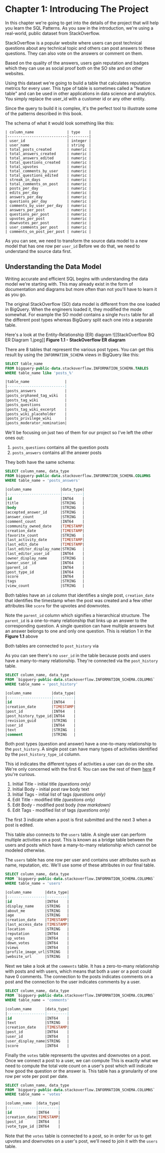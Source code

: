 # Chapter 1: Introducing The Project
In this chapter we're going to get into the details of the project that will help you learn the SQL Patterns. As you saw in the introduction, we're using a real-world, public dataset from StackOverflow.

StackOverflow is a popular website where users can post technical questions about any technical topic and others can post answers to these questions. They can also vote on the answers or comment on them.

Based on the quality of the answers, users gain reputation and badges which they can use  as social proof both on the SO site and on other websites.

Using this dataset we're going to build a table that calculates reputation metrics for every user. This type of table is sometimes called a "feature table" and can be used in other applications in data science and analytics. You simply replace the user_id with a customer id or any other entity.

Since the query to build it is complex, it's the perfect tool to illustrate some of the patterns described in this book.

The schema of what it would look something like this:
```
| column_name               | type    |
|---------------------------|---------|
| user_id                   | integer |
| user_name                 | string  |
| total_posts_created       | numeric |
| total_answers_created     | numeric |
| total_answers_edited      | numeric |
| total_questions_created   | numeric |
| total_upvotes             | numeric |
| total_comments_by_user    | numeric |
| total_questions_edited    | numeric |
| streak_in_days            | numeric |
| total_comments_on_post    | numeric |
| posts_per_day             | numeric |
| edits_per_day             | numeric |
| answers_per_day           | numeric |
| questions_per_day         | numeric |
| comments_by_user_per_day  | numeric |
| answers_per_post          | numeric |
| questions_per_post        | numeric |
| upvotes_per_post          | numeric |
| downvotes_per_post        | numeric |
| user_comments_per_post    | numeric |
| comments_on_post_per_post | numeric |
```

As you can see, we need to transform the source data model to a new model that has one row per `user_id` Before we do that, we need to understand the source data first.

## Understanding the Data Model
Writing accurate and efficient SQL begins with understanding the data model we're starting with. This may already exist in the form of documentation and diagrams but more often than not you'll have to learn it as you go.

The original StackOverflow (SO) data model is different from the one loaded in BigQuery. When the engineers loaded it, they modified the mode somewhat. For example the SO model contains a single `Posts` table for all the different post types whereas BigQuery split each one into a separate table.

Here's a look at the Entity-Relationship (ER) diagram
![[StackOverflow BQ ER Diagram 1.jpeg]]
**Figure 1.1 - StackOverflow ER diagram**

There are 8 tables that represent the various post types. You can get this result by using the `INFORMATION_SCHEMA` views in BigQuery like this:
```sql
SELECT table_name
FROM bigquery-public-data.stackoverflow.INFORMATION_SCHEMA.TABLES
WHERE table_name like 'posts_%'

|table_name                |
|--------------------------|
|posts_answers             |
|posts_orphaned_tag_wiki   |
|posts_tag_wiki            |
|posts_questions           |
|posts_tag_wiki_excerpt    |
|posts_wiki_placeholder    |
|posts_privilege_wiki      |
|posts_moderator_nomination|
```

We'll be focusing on just two of them for our project so I've left the other ones out:

 1. `posts_questions` contains all the question posts
 2. `posts_answers` contains all the answer posts

They both have the same schema:
```sql
SELECT column_name, data_type
FROM bigquery-public-data.stackoverflow.INFORMATION_SCHEMA.COLUMNS
WHERE table_name = 'posts_answers'

|column_name             |data_type|
|------------------------|---------|
|id                      |INT64    |
|title                   |STRING   |
|body                    |STRING   |
|accepted_answer_id      |STRING   |
|answer_count            |STRING   |
|comment_count           |INT64    |
|community_owned_date    |TIMESTAMP|
|creation_date           |TIMESTAMP|
|favorite_count          |STRING   |
|last_activity_date      |TIMESTAMP|
|last_edit_date          |TIMESTAMP|
|last_editor_display_name|STRING   |
|last_editor_user_id     |INT64    |
|owner_display_name      |STRING   |
|owner_user_id           |INT64    |
|parent_id               |INT64    |
|post_type_id            |INT64    |
|score                   |INT64    |
|tags                    |STRING   |
|view_count              |STRING   |
```

Both tables have an `id` column that identifies a single post, `creation_date` that identifies the timestamp when the post was created and a few other attributes like `score` for the upvotes and downvotes. 

Note the `parent_id` column which signifies a hierarchical structure. The `parent_id` is a one-to-many relationship that links up an answer to the corresponding question. A single question can have multiple answers but an answer belongs to one and only one question. This is relation 1 in the **Figure 1.1** above 

Both tables are connected to `post_history` via 

As you can see there's no `user_id` in the table because posts and users have a many-to-many relationship. They're connected via the `post_history` table.
```sql
SELECT column_name, data_type
FROM `bigquery-public-data.stackoverflow.INFORMATION_SCHEMA.COLUMNS`
WHERE table_name = 'post_history'

|column_name         |data_type|
|--------------------|---------|
|id                  |INT64    |
|creation_date       |TIMESTAMP|
|post_id             |INT64    |
|post_history_type_id|INT64    |
|revision_guid       |STRING   |
|user_id             |INT64    |
|text                |STRING   |
|comment             |STRING   |
```

Both post types (question and answer) have a one-to-many relationship to the `post_history`. A single post can have many types of activities identified by the `post_history_type_id` column. 

This id indicates the different types of activities a user can do on the site. We're only concerned with the first 6. You can see the rest of them [here](https://meta.stackexchange.com/questions/2677/database-schema-documentation-for-the-public-data-dump-and-sede/2678#2678) if you're curious.

1. Initial Title - initial title _(questions only)_
2. Initial Body - initial post raw body text
3. Initial Tags - initial list of tags _(questions only)_ 
4. Edit Title - modified title _(questions only)_
5. Edit Body - modified post body _(raw markdown)_
6. Edit Tags - modified list of tags _(questions only)_

The first 3 indicate when a post is first submitted and the next 3 when a post is edited.

This table also connects to the `users` table. A single user can perform multiple activities on a post. This is known as a bridge table between the users and posts which have a many-to-many relationship which cannot be modeled otherwise.

The `users` table has one row per user and contains user attributes such as name, reputation, etc. We'll use some of these attributes in our final table.

```sql
SELECT column_name, data_type
FROM `bigquery-public-data.stackoverflow.INFORMATION_SCHEMA.COLUMNS`
WHERE table_name = 'users'

|column_name      |data_type|
|-----------------|---------|
|id               |INT64    |
|display_name     |STRING   |
|about_me         |STRING   |
|age              |STRING   |
|creation_date    |TIMESTAMP|
|last_access_date |TIMESTAMP|
|location         |STRING   |
|reputation       |INT64    |
|up_votes         |INT64    |
|down_votes       |INT64    |
|views            |INT64    |
|profile_image_url|STRING   |
|website_url      |STRING   |
```

Next we take a look at the `comments` table. It has a zero-to-many relationship with posts and with users, which means that both a user or a post could have 0 comments. The connection to the posts indicates comments on a post and the connection to the user indicates comments by a user.

```sql
SELECT column_name, data_type
FROM `bigquery-public-data.stackoverflow.INFORMATION_SCHEMA.COLUMNS`
WHERE table_name = 'comments'

|column_name      |data_type|
|-----------------|---------|
|id               |INT64    |
|text             |STRING   |
|creation_date    |TIMESTAMP|
|post_id          |INT64    |
|user_id          |INT64    |
|user_display_name|STRING   |
|score            |INT64    |
```

Finally the `votes` table represents the upvotes and downvotes on a post. Once we connect a post to a user, we can compute This is exactly what we need to compute the total vote count on a user's post which will indicate how good the question or the answer is. This table has a granularity of one row per vote per post per date.

```sql
SELECT column_name, data_type
FROM `bigquery-public-data.stackoverflow.INFORMATION_SCHEMA.COLUMNS`
WHERE table_name = 'votes'

|column_name  |data_type|
|-------------|---------|
|id           |INT64    |
|creation_date|TIMESTAMP|
|post_id      |INT64    |
|vote_type_id |INT64    |
```

Note that the `votes` table is connected to a post, so in order for us to get upvotes and downvotes on a user's post, we'll need to join it with the `users` table.